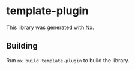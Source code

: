 # template-plugin

This library was generated with [Nx](https://nx.dev).

## Building

Run `nx build template-plugin` to build the library.

